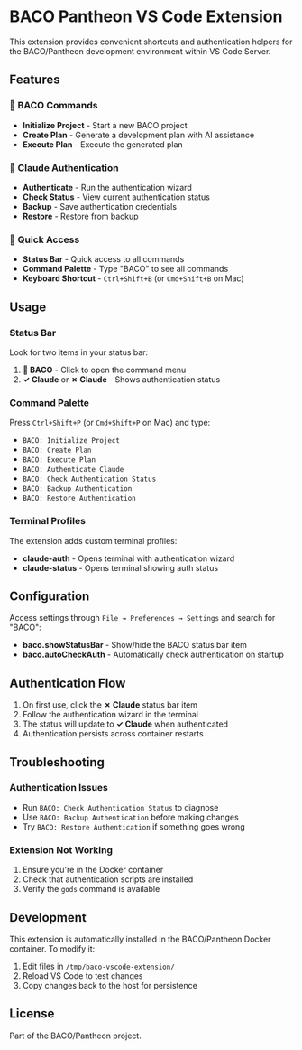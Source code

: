 # BACO Pantheon VS Code Extension

This extension provides convenient shortcuts and authentication helpers for the BACO/Pantheon development environment within VS Code Server.

## Features

### 🚀 BACO Commands

- **Initialize Project** - Start a new BACO project
- **Create Plan** - Generate a development plan with AI assistance
- **Execute Plan** - Execute the generated plan

### 🔐 Claude Authentication

- **Authenticate** - Run the authentication wizard
- **Check Status** - View current authentication status
- **Backup** - Save authentication credentials
- **Restore** - Restore from backup

### 🎯 Quick Access

- **Status Bar** - Quick access to all commands
- **Command Palette** - Type "BACO" to see all commands
- **Keyboard Shortcut** - `Ctrl+Shift+B` (or `Cmd+Shift+B` on Mac)

## Usage

### Status Bar

Look for two items in your status bar:

1. **🚀 BACO** - Click to open the command menu
2. **✓ Claude** or **✗ Claude** - Shows authentication status

### Command Palette

Press `Ctrl+Shift+P` (or `Cmd+Shift+P` on Mac) and type:

- `BACO: Initialize Project`
- `BACO: Create Plan`
- `BACO: Execute Plan`
- `BACO: Authenticate Claude`
- `BACO: Check Authentication Status`
- `BACO: Backup Authentication`
- `BACO: Restore Authentication`

### Terminal Profiles

The extension adds custom terminal profiles:

- **claude-auth** - Opens terminal with authentication wizard
- **claude-status** - Opens terminal showing auth status

## Configuration

Access settings through `File → Preferences → Settings` and search for "BACO":

- **baco.showStatusBar** - Show/hide the BACO status bar item
- **baco.autoCheckAuth** - Automatically check authentication on startup

## Authentication Flow

1. On first use, click the **✗ Claude** status bar item
2. Follow the authentication wizard in the terminal
3. The status will update to **✓ Claude** when authenticated
4. Authentication persists across container restarts

## Troubleshooting

### Authentication Issues

- Run `BACO: Check Authentication Status` to diagnose
- Use `BACO: Backup Authentication` before making changes
- Try `BACO: Restore Authentication` if something goes wrong

### Extension Not Working

1. Ensure you're in the Docker container
2. Check that authentication scripts are installed
3. Verify the `gods` command is available

## Development

This extension is automatically installed in the BACO/Pantheon Docker container. To modify it:

1. Edit files in `/tmp/baco-vscode-extension/`
2. Reload VS Code to test changes
3. Copy changes back to the host for persistence

## License

Part of the BACO/Pantheon project.